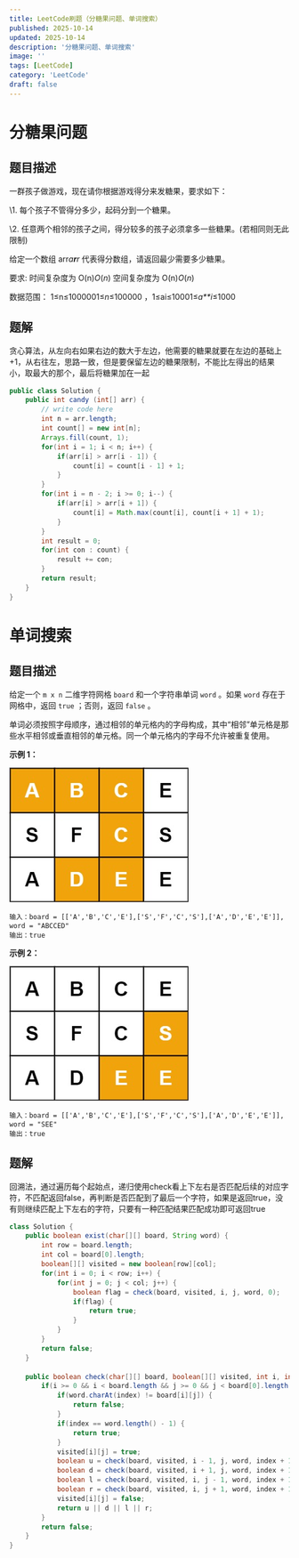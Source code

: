 ```yaml
---
title: LeetCode刷题（分糖果问题、单词搜索）
published: 2025-10-14
updated: 2025-10-14
description: '分糖果问题、单词搜索'
image: ''
tags: [LeetCode]
category: 'LeetCode'
draft: false 
---
```


# 分糖果问题

## 题目描述

一群孩子做游戏，现在请你根据游戏得分来发糖果，要求如下：

\1. 每个孩子不管得分多少，起码分到一个糖果。

\2. 任意两个相邻的孩子之间，得分较多的孩子必须拿多一些糖果。(若相同则无此限制)

给定一个数组 arr*a**r**r* 代表得分数组，请返回最少需要多少糖果。

要求: 时间复杂度为 O(n)*O*(*n*) 空间复杂度为 O(n)*O*(*n*)

数据范围： 1≤n≤1000001≤*n*≤100000 ，1≤ai≤10001≤*a**i*≤1000



## 题解

贪心算法，从左向右如果右边的数大于左边，他需要的糖果就要在左边的基础上+1，从右往左，思路一致，但是要保留左边的糖果限制，不能比左得出的结果小，取最大的那个，最后将糖果加在一起

```java
public class Solution {
    public int candy (int[] arr) {
        // write code here
        int n = arr.length;
        int count[] = new int[n];
        Arrays.fill(count, 1);
        for(int i = 1; i < n; i++) {
            if(arr[i] > arr[i - 1]) {
                count[i] = count[i - 1] + 1;
            }
        }
        for(int i = n - 2; i >= 0; i--) {
            if(arr[i] > arr[i + 1]) {
                count[i] = Math.max(count[i], count[i + 1] + 1);
            }
        }
        int result = 0;
        for(int con : count) {
            result += con;
        }
        return result;
    }
}
```



# 单词搜索

## 题目描述

给定一个 `m x n` 二维字符网格 `board` 和一个字符串单词 `word` 。如果 `word` 存在于网格中，返回 `true` ；否则，返回 `false` 。

单词必须按照字母顺序，通过相邻的单元格内的字母构成，其中“相邻”单元格是那些水平相邻或垂直相邻的单元格。同一个单元格内的字母不允许被重复使用。

**示例 1：**

![283](../images/283.jpg)

```
输入：board = [['A','B','C','E'],['S','F','C','S'],['A','D','E','E']], word = "ABCCED"
输出：true
```

**示例 2：**

![284](../images/284.jpg)

```
输入：board = [['A','B','C','E'],['S','F','C','S'],['A','D','E','E']], word = "SEE"
输出：true
```



## 题解

回溯法，通过遍历每个起始点，递归使用check看上下左右是否匹配后续的对应字符，不匹配返回false，再判断是否匹配到了最后一个字符，如果是返回true，没有则继续匹配上下左右的字符，只要有一种匹配结果匹配成功即可返回true

```java
class Solution {
    public boolean exist(char[][] board, String word) {
        int row = board.length;
        int col = board[0].length;
        boolean[][] visited = new boolean[row][col];
        for(int i = 0; i < row; i++) {
            for(int j = 0; j < col; j++) {
                boolean flag = check(board, visited, i, j, word, 0);
                if(flag) {
                    return true;
                }
            }
        }
        return false;
    }

    public boolean check(char[][] board, boolean[][] visited, int i, int j, String word, int index) {
        if(i >= 0 && i < board.length && j >= 0 && j < board[0].length && !visited[i][j]) {
            if(word.charAt(index) != board[i][j]) {
                return false;
            }
            if(index == word.length() - 1) {
                return true;
            }
            visited[i][j] = true;
            boolean u = check(board, visited, i - 1, j, word, index + 1);
            boolean d = check(board, visited, i + 1, j, word, index + 1);
            boolean l = check(board, visited, i, j - 1, word, index + 1);
            boolean r = check(board, visited, i, j + 1, word, index + 1);
            visited[i][j] = false;
            return u || d || l || r;
        }
        return false;
    }
}
```

